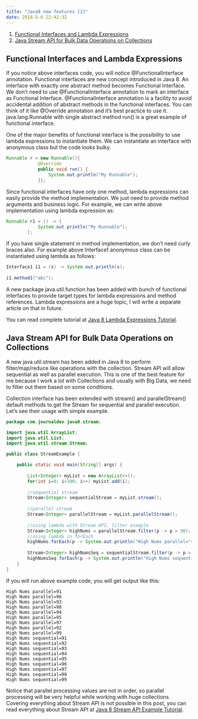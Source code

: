 ```yaml
---
title: "Java8 new features [2]"
date: 2018-5-6 22:42:32
---
```


1. [Functional Interfaces and Lambda Expressions](#first)
2. [Java Stream API for Bulk Data Operations on Collections](#second)

## <a id="first"></a>Functional Interfaces and Lambda Expressions
If you notice above interfaces code, you will notice @FunctionalInterface annotation. Functional interfaces are new concept introduced in Java 8. An interface with exactly one abstract method becomes Functional Interface. We don’t need to use @FunctionalInterface annotation to mark an interface as Functional Interface. @FunctionalInterface annotation is a facility to avoid accidental addition of abstract methods in the functional interfaces. You can think of it like @Override annotation and it’s best practice to use it. java.lang.Runnable with single abstract method run() is a great example of functional interface.

One of the major benefits of functional interface is the possibility to use lambda expressions to instantiate them. We can instantiate an interface with anonymous class but the code looks bulky.
```java
Runnable r = new Runnable(){
			@Override
			public void run() {
				System.out.println("My Runnable");
			}};
```
Since functional interfaces have only one method, lambda expressions can easily provide the method implementation. We just need to provide method arguments and business logic. For example, we can write above implementation using lambda expression as:
```java
Runnable r1 = () -> {
			System.out.println("My Runnable");
		};
```
If you have single statement in method implementation, we don’t need curly braces also. For example above Interface1 anonymous class can be instantiated using lambda as follows:
```java
Interface1 i1 = (s) -> System.out.println(s);
		
i1.method1("abc");
```
A new package java.util.function has been added with bunch of functional interfaces to provide target types for lambda expressions and method references. Lambda expressions are a huge topic, I will write a separate article on that in future.

You can read complete tutorial at [Java 8 Lambda Expressions Tutorial](https://www.journaldev.com/2763/java-8-functional-interfaces).

## <a id="second"></a>Java Stream API for Bulk Data Operations on Collections
A new java.util.stream has been added in Java 8 to perform filter/map/reduce like operations with the collection. Stream API will allow sequential as well as parallel execution. This is one of the best feature for me because I work a lot with Collections and usually with Big Data, we need to filter out them based on some conditions.

Collection interface has been extended with stream() and parallelStream() default methods to get the Stream for sequential and parallel execution. Let’s see their usage with simple example.
```java
package com.journaldev.java8.stream;

import java.util.ArrayList;
import java.util.List;
import java.util.stream.Stream;

public class StreamExample {

	public static void main(String[] args) {
		
		List<Integer> myList = new ArrayList<>();
		for(int i=0; i<100; i++) myList.add(i);
		
		//sequential stream
		Stream<Integer> sequentialStream = myList.stream();
		
		//parallel stream
		Stream<Integer> parallelStream = myList.parallelStream();
		
		//using lambda with Stream API, filter example
		Stream<Integer> highNums = parallelStream.filter(p -> p > 90);
		//using lambda in forEach
		highNums.forEach(p -> System.out.println("High Nums parallel="+p));
		
		Stream<Integer> highNumsSeq = sequentialStream.filter(p -> p > 90);
		highNumsSeq.forEach(p -> System.out.println("High Nums sequential="+p));
	}
}
```
If you will run above example code, you will get output like this:
```
High Nums parallel=91
High Nums parallel=96
High Nums parallel=93
High Nums parallel=98
High Nums parallel=94
High Nums parallel=95
High Nums parallel=97
High Nums parallel=92
High Nums parallel=99
High Nums sequential=91
High Nums sequential=92
High Nums sequential=93
High Nums sequential=94
High Nums sequential=95
High Nums sequential=96
High Nums sequential=97
High Nums sequential=98
High Nums sequential=99
```

Notice that parallel processing values are not in order, so parallel processing will be very helpful while working with huge collections.
Covering everything about Stream API is not possible in this post, you can read everything about Stream API at [Java 8 Stream API Example Tutorial](https://www.journaldev.com/2774/java-8-stream).